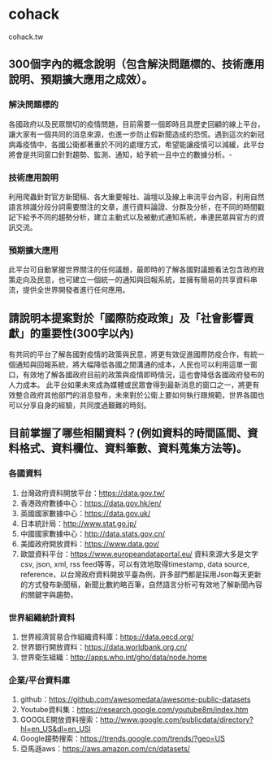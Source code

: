 # cohack
cohack.tw

## 300個字內的概念說明（包含解決問題標的、技術應用說明、預期擴大應用之成效）。

### 解決問題標的
各國政府以及民眾關切的疫情問題，目前需要一個即時且具歷史回顧的線上平台，讓大家有一個共同的消息來源，也進一步防止假新聞造成的恐慌。遇到這次的新冠病毒疫情中，各國公衛都著重於不同的處理方式，希望能讓疫情可以減緩，此平台將會是共同窗口針對趨勢、監測、通知，給予統一且中立的數據分析。-
### 技術應用說明
利用爬蟲針對官方新聞稿、各大重要報社、論壇以及線上串流平台內容，利用自然語言辨識分段分詞需要關注的文章，進行資料論證、分群及分析，在不同的時間戳記下給予不同的趨勢分析，建立主動式以及被動式通知系統，串連民眾與官方的資訊交流。
### 預期擴大應用
此平台可自動掌握世界關注的任何議題，最即時的了解各國對議題看法包含政府政策走向及民意，也可建立一個統一的通知與回報系統，並擁有簡易的共享資料串流，提供全世界開發者進行任何應用。

## 請說明本提案對於「國際防疫政策」及「社會影響貢獻」的重要性(300字以內)
有共同的平台了解各國對疫情的政策與民意，將更有效促進國際防疫合作，有統一個通知與回報系統，將大幅降低各國之間溝通的成本，人民也可以利用這單一窗口，有效地了解各國政府目前的政策與疫情即時情況，這也會降低各國政府發布的人力成本。
此平台如果未來成為媒體或民眾會得到最新消息的窗口之一，將更有效整合政府其他部門的消息發布，未來對於公衛上要如何執行跟規範，世界各國也可以分享自身的經驗，共同度過艱難的時刻。

## 目前掌握了哪些相關資料？(例如資料的時間區間、資料格式、資料欄位、資料筆數、資料蒐集方法等)。
### 各國資料
1. 台灣政府資料開放平台：https://data.gov.tw/
2. 香港政府數據中心：https://data.gov.hk/en/
3. 英國國家數據中心：https://data.gov.uk/
4. 日本統計局：http://www.stat.go.jp/
5. 中國國家數據中心：http://data.stats.gov.cn/
6. 美國政府開放資料：https://www.data.gov/
7. 歐盟資料平台：https://www.europeandataportal.eu/
資料來源大多是文字csv, json, xml, rss feed等等，可以有效地取得timestamp, data source, reference，以台灣政府資料開放平臺為例，許多部門都是採用Json每天更新的方式發布新聞稿，新聞比數約略百筆，自然語言分析可有效地了解新聞內容的關鍵字與趨勢。

### 世界組織統計資料
1. 世界經濟貿易合作組織資料庫：https://data.oecd.org/
2. 世界銀行開放資料：https://data.worldbank.org.cn/
3. 世界衛生組織：http://apps.who.int/gho/data/node.home
### 企業/平台資料庫
1. github：https://github.com/awesomedata/awesome-public-datasets
2. Youtube資料集：https://research.google.com/youtube8m/index.htm
3. GOOGLE開放資料搜索：http://www.google.com/publicdata/directory?hl=en_US&dl=en_USl
4. Google趨勢搜索：https://trends.google.com/trends/?geo=US
5. 亞馬遜aws：https://aws.amazon.com/cn/datasets/

